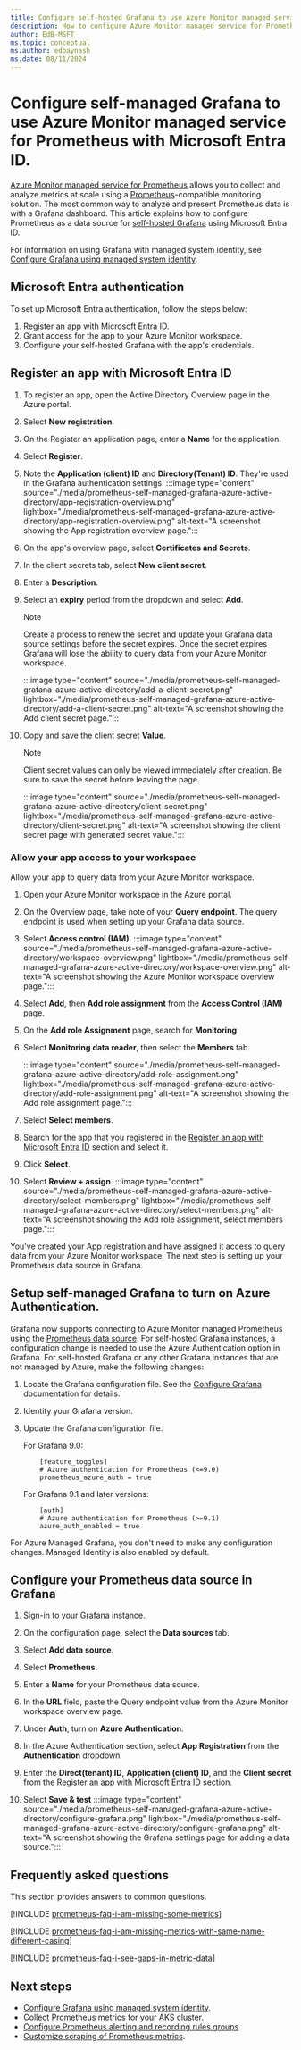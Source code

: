 ```yaml
---
title: Configure self-hosted Grafana to use Azure Monitor managed service for Prometheus as data source using Microsoft Entra ID.
description: How to configure Azure Monitor managed service for Prometheus as data source for both Azure Managed Grafana and self-hosted Grafana using Microsoft Entra ID.
author: EdB-MSFT 
ms.topic: conceptual
ms.author: edbaynash
ms.date: 08/11/2024
---
```


# Configure self-managed Grafana to use Azure Monitor managed service for Prometheus with Microsoft Entra ID.

[Azure Monitor managed service for Prometheus](prometheus-metrics-overview.md) allows you to collect and analyze metrics at scale using a [Prometheus](https://aka.ms/azureprometheus-promio)-compatible monitoring solution. The most common way to analyze and present Prometheus data is with a Grafana dashboard. This article explains how to configure Prometheus as a data source for [self-hosted Grafana](https://grafana.com/) using Microsoft Entra ID. 
 
For information on using Grafana with managed system identity, see [Configure Grafana using managed system identity](./prometheus-grafana.md).
<a name='azure-active-directory-authentication'></a>

## Microsoft Entra authentication

To set up Microsoft Entra authentication, follow the steps below:
1. Register an app with Microsoft Entra ID.
1. Grant access for the app to your Azure Monitor workspace.
1. Configure your self-hosted Grafana with the app's credentials.
<a name='register-an-app-with-azure-active-directory'></a>

## Register an app with Microsoft Entra ID

1. To register an app, open the Active Directory Overview page in the Azure portal.

1. Select **New registration**.
1. On the Register an application page, enter a **Name** for the application.
1. Select **Register**.
1. Note the **Application (client) ID** and **Directory(Tenant) ID**. They're used in the Grafana authentication settings.
 :::image type="content" source="./media/prometheus-self-managed-grafana-azure-active-directory/app-registration-overview.png" lightbox="./media/prometheus-self-managed-grafana-azure-active-directory/app-registration-overview.png" alt-text="A screenshot showing the App registration overview page.":::
1. On the app's overview page, select **Certificates and Secrets**.
1. In the client secrets tab, select **New client secret**.
1. Enter a **Description**.
1. Select an **expiry** period from the dropdown and select **Add**.
    > [!NOTE]
    > Create a process to renew the secret and update your Grafana data source settings before the secret expires. 
    > Once the secret expires Grafana will lose the ability to query data from your Azure Monitor workspace.

    :::image type="content" source="./media/prometheus-self-managed-grafana-azure-active-directory/add-a-client-secret.png" lightbox="./media/prometheus-self-managed-grafana-azure-active-directory/add-a-client-secret.png" alt-text="A screenshot showing the Add client secret page.":::
     
1. Copy and save the client secret **Value**.
    > [!NOTE]
    > Client secret values can only be viewed immediately after creation. Be sure to save the secret before leaving the page.

    :::image type="content" source="./media/prometheus-self-managed-grafana-azure-active-directory/client-secret.png" lightbox="./media/prometheus-self-managed-grafana-azure-active-directory/client-secret.png" alt-text="A screenshot showing the client secret page with generated secret value.":::

### Allow your app access to your workspace

Allow your app to query data from your Azure Monitor workspace.  

1. Open your Azure Monitor workspace in the Azure portal. 

1. On the Overview page, take note of your **Query endpoint**. The query endpoint is used when setting up your Grafana data source. 
1. Select **Access control (IAM)**.
:::image type="content" source="./media/prometheus-self-managed-grafana-azure-active-directory/workspace-overview.png" lightbox="./media/prometheus-self-managed-grafana-azure-active-directory/workspace-overview.png" alt-text="A screenshot showing the Azure Monitor workspace overview page.":::

1. Select **Add**, then **Add role assignment** from the **Access Control (IAM)** page.  

1. On the **Add role Assignment** page, search for **Monitoring**.
1. Select **Monitoring data reader**, then select the **Members** tab.

    :::image type="content" source="./media/prometheus-self-managed-grafana-azure-active-directory/add-role-assignment.png"  lightbox="./media/prometheus-self-managed-grafana-azure-active-directory/add-role-assignment.png" alt-text="A screenshot showing the Add role assignment page.":::

1. Select **Select members**.
1. Search for the app that you registered in the [Register an app with Microsoft Entra ID](#register-an-app-with-azure-active-directory) section and select it.
1. Click **Select**.
1. Select **Review + assign**.
   :::image type="content" source="./media/prometheus-self-managed-grafana-azure-active-directory/select-members.png" lightbox="./media/prometheus-self-managed-grafana-azure-active-directory/select-members.png" alt-text="A screenshot showing the Add role assignment, select members page.":::

You've created your App registration and have assigned it access to query data from your Azure Monitor workspace. The next step is setting up your Prometheus data source in Grafana. 


## Setup self-managed Grafana to turn on Azure Authentication.  

Grafana now supports connecting to Azure Monitor managed Prometheus using the [Prometheus data source](https://grafana.com/docs/grafana/latest/datasources/prometheus/). For self-hosted Grafana instances, a configuration change is needed to use the Azure Authentication option in Grafana. For self-hosted Grafana or any other Grafana instances that are not managed by Azure, make the following changes:

1. Locate the Grafana configuration file. See the [Configure Grafana](https://grafana.com/docs/grafana/v9.0/setup-grafana/configure-grafana/) documentation for details. 
1. Identity your Grafana version.
1. Update the Grafana configuration file.

    For Grafana 9.0: 

    ```     
        [feature_toggles] 
        # Azure authentication for Prometheus (<=9.0) 
        prometheus_azure_auth = true 
    ```
 

    For Grafana 9.1 and later versions: 

    ```
        [auth] 
        # Azure authentication for Prometheus (>=9.1) 
        azure_auth_enabled = true 
    ```

 For Azure Managed Grafana, you don't need to make any configuration changes. Managed Identity is also enabled by default.

## Configure your Prometheus data source in Grafana

1. Sign-in to your Grafana instance.

1. On the configuration page, select the **Data sources** tab.
1. Select **Add data source**.
1. Select **Prometheus**.
1. Enter a **Name** for your Prometheus data source.
1. In the **URL** field, paste the Query endpoint value from the Azure Monitor workspace overview page.
1. Under **Auth**, turn on  **Azure Authentication**.
1. In the Azure Authentication section, select **App Registration** from the **Authentication** dropdown.
1. Enter the **Direct(tenant) ID**, **Application (client) ID**, and the **Client secret** from the [Register an app with Microsoft Entra ID](#register-an-app-with-azure-active-directory) section.
1. Select **Save & test**
    :::image type="content" source="./media/prometheus-self-managed-grafana-azure-active-directory/configure-grafana.png" lightbox="./media/prometheus-self-managed-grafana-azure-active-directory/configure-grafana.png" alt-text="A screenshot showing the Grafana settings page for adding a data source.":::
   
## Frequently asked questions

This section provides answers to common questions.

[!INCLUDE [prometheus-faq-i-am-missing-some-metrics](../includes/prometheus-faq-i-am-missing-some-metrics.md)]

[!INCLUDE [prometheus-faq-i-am-missing-metrics-with-same-name-different-casing](../includes/prometheus-faq-i-am-missing-metrics-with-same-name-different-casing.md)]

[!INCLUDE [prometheus-faq-i-see-gaps-in-metric-data](../includes/prometheus-faq-i-see-gaps-in-metric-data.md)]

## Next steps
- [Configure Grafana using managed system identity](./prometheus-grafana.md).
- [Collect Prometheus metrics for your AKS cluster](../containers/kubernetes-monitoring-enable.md).
- [Configure Prometheus alerting and recording rules groups](prometheus-rule-groups.md).
- [Customize scraping of Prometheus metrics](prometheus-metrics-scrape-configuration.md).  
